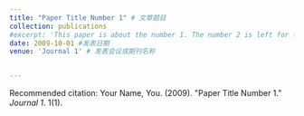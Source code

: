 ```yaml
---
title: "Paper Title Number 1" # 文章题目
collection: publications
#excerpt: 'This paper is about the number 1. The number 2 is left for future work.'
date: 2009-10-01 #发表日期
venue: 'Journal 1' # 发表会议或期刊名称


---
```





Recommended citation: Your Name, You. (2009). "Paper Title Number 1." <i>Journal 1</i>. 1(1).
